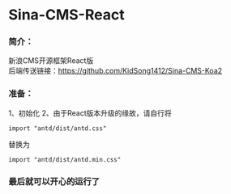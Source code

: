 # Sina-CMS-React

### 简介：
新浪CMS开源框架React版  
后端传送链接：https://github.com/KidSong1412/Sina-CMS-Koa2
### 准备：
1、初始化
2、由于React版本升级的缘故，请自行将
```
import "antd/dist/antd.css"
```
替换为
```
import "antd/dist/antd.min.css"
```
### 最后就可以开心的运行了
